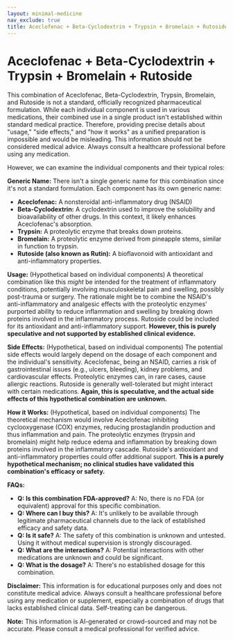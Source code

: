 ```yaml
---
layout: minimal-medicine
nav_exclude: true
title: Aceclofenac + Beta-Cyclodextrin + Trypsin + Bromelain + Rutoside
---
```


# Aceclofenac + Beta-Cyclodextrin + Trypsin + Bromelain + Rutoside

This combination of Aceclofenac, Beta-Cyclodextrin, Trypsin, Bromelain, and Rutoside is not a standard, officially recognized pharmaceutical formulation. While each individual component is used in various medications, their combined use in a single product isn't established within standard medical practice. Therefore, providing precise details about "usage," "side effects," and "how it works" as a unified preparation is impossible and would be misleading.  This information should not be considered medical advice. Always consult a healthcare professional before using any medication.

However, we can examine the individual components and their typical roles:

**Generic Name:**  There isn't a single generic name for this combination since it's not a standard formulation.  Each component has its own generic name:

* **Aceclofenac:** A nonsteroidal anti-inflammatory drug (NSAID)
* **Beta-Cyclodextrin:**  A cyclodextrin used to improve the solubility and bioavailability of other drugs. In this context, it likely enhances Aceclofenac's absorption.
* **Trypsin:** A proteolytic enzyme that breaks down proteins.
* **Bromelain:** A proteolytic enzyme derived from pineapple stems, similar in function to trypsin.
* **Rutoside (also known as Rutin):** A bioflavonoid with antioxidant and anti-inflammatory properties.


**Usage:** (Hypothetical based on individual components) A theoretical combination like this *might* be intended for the treatment of inflammatory conditions, potentially involving musculoskeletal pain and swelling, possibly post-trauma or surgery.  The rationale might be to combine the NSAID's anti-inflammatory and analgesic effects with the proteolytic enzymes' purported ability to reduce inflammation and swelling by breaking down proteins involved in the inflammatory process.  Rutoside could be included for its antioxidant and anti-inflammatory support.  **However, this is purely speculative and not supported by established clinical evidence.**

**Side Effects:** (Hypothetical, based on individual components)  The potential side effects would largely depend on the dosage of each component and the individual's sensitivity.  Aceclofenac, being an NSAID, carries a risk of gastrointestinal issues (e.g., ulcers, bleeding), kidney problems, and cardiovascular effects.  Proteolytic enzymes can, in rare cases, cause allergic reactions. Rutoside is generally well-tolerated but might interact with certain medications.  **Again, this is speculative, and the actual side effects of this hypothetical combination are unknown.**

**How it Works:** (Hypothetical, based on individual components)  The theoretical mechanism would involve Aceclofenac inhibiting cyclooxygenase (COX) enzymes, reducing prostaglandin production and thus inflammation and pain.  The proteolytic enzymes (trypsin and bromelain) might help reduce edema and inflammation by breaking down proteins involved in the inflammatory cascade.  Rutoside's antioxidant and anti-inflammatory properties could offer additional support.  **This is a purely hypothetical mechanism; no clinical studies have validated this combination's efficacy or safety.**


**FAQs:**

* **Q: Is this combination FDA-approved?** A: No, there is no FDA (or equivalent) approval for this specific combination.
* **Q: Where can I buy this?** A: It's unlikely to be available through legitimate pharmaceutical channels due to the lack of established efficacy and safety data.
* **Q: Is it safe?** A: The safety of this combination is unknown and untested.  Using it without medical supervision is strongly discouraged.
* **Q: What are the interactions?** A:  Potential interactions with other medications are unknown and could be significant.
* **Q: What is the dosage?** A: There's no established dosage for this combination.


**Disclaimer:** This information is for educational purposes only and does not constitute medical advice.  Always consult a healthcare professional before using any medication or supplement, especially a combination of drugs that lacks established clinical data.  Self-treating can be dangerous.


**Note:** This information is AI-generated or crowd-sourced and may not be accurate. Please consult a medical professional for verified advice.